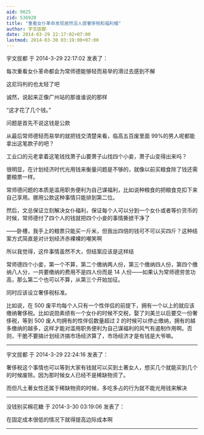 ```yaml
---
aid: 9025
zid: 536920
title: "重看女仆革命发现居然没人提奢侈税和福利帽"
author: 宇文拔都
date: 2014-03-29 22:17:02+07:00
lastmod: 2014-03-30 03:19:00+07:00
---
```


宇文拔都 于 2014-3-29 22:17:02 发表了：

每次重看女仆革命都会为常师德能够轻而易举的滑过去感到不解

这尼玛判的也太轻了吧

诚然，说起来正像广州站的那谁谁说的那样

“这才花了几个钱。”

问题是首先不说这钱是公款

从最后常师德轻而易举的就把钱交清楚来看，临高五百废里面 99%的男人呢都能拿出这笔款子的吧？

工业口的元老拿着这笔钱找萧子山要萧子山找四个小妾，萧子山变得出来吗？

很明显，在计划经济时代光用钱来衡量问题是不够的，就像以前买粮食除了钱还需要粮票一样。

常师德问题的本质是滥用职务便利为自己谋福利，比如说种粮食的把粮食克扣下来自己享用。挪用公款这种事情只能排到第二位。

然后，文总保证立刻解决女仆福利，保证每个人可以分到一个女仆或者等价货币的时候，常师德付了四个人的钱就把四个小妾的事情撕掳干净了

——卧槽，我手上的粮票只能买一斤米，但我出四倍的钱可不可以买四斤？这种结案方式简直是对计划经济赤裸裸的嘲笑啊

所以我觉得，这件事情虽然不大，但结案应该是这样结

常师德四个小妾，第一个不算，第二个缴纳两人份，第三个缴纳四人份，第四个缴纳八人分，一共要缴纳的费用不是四人份而是 14 人份——如果认为常师德劳苦功高，那么第二个也可以不算，从第三个开始加征。

同时应该设立奢侈税标准。

比如说，在 500 废平均每个人只有一个性伴侣的前提下，拥有一个以上的就应该缴纳奢侈税。比如说勋素绩有一个女仆的时候不交税，娶了刘美兰以后要交一份奢侈税，等到 500 废人均拥有的性伴侣数量超过 2 的时候可以停止缴纳，拥有的越多缴纳的越多，这样才能对滥用职务便利为自己谋福利的风气有遏制作用啊。否则，干脆不要搞计划经济搞市场经济算了，市场经济才是有钱是大爷嘛。

---

宇文拔都 于 2014-3-29 22:24:16 发表了：

奢侈税这个事情也可以等到大家有钱就可以买到土著女人，想买几个就能买到几个的时候废除。因为那时候女人已经不是稀缺物资了。

而但凡土著女性还属于稀缺物资的时候，多吃多占的行为就不能光用钱来解决

---

没钱别买棉花糖 于 2014-3-30 03:19:06 发表了：

在固定成本很低的情况下就得提高边际成本啊

---

